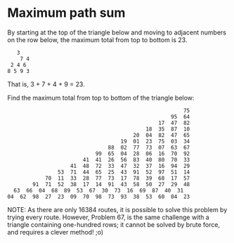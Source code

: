 # Maximum path sum

By starting at the top of the triangle below and moving to adjacent numbers on
the row below, the maximum total from top to bottom is 23.

```
   3
	7 4
 2 4 6
8 5 9 3
```

That is, 3 + 7 + 4 + 9 = 23.

Find the maximum total from top to bottom of the triangle below:

```
														75
													95  64
												17  47  82
											18  35  87  10
										20  04  82  47  65
									19  01  23  75  03  34
								88  02  77  73  07  63  67
							99  65  04  28  06  16  70  92
						41  41  26  56  83  40  80  70  33
					41  48  72  33  47  32  37  16  94  29
				53  71  44  65  25  43  91  52  97  51  14
			70  11  33  28  77  73  17  78  39  68  17  57
		91  71  52  38  17  14  91  43  58  50  27  29  48
  63  66  04  68  89  53  67  30  73  16  69  87  40  31
04  62  98  27  23  09  70  98  73  93  38  53  60  04  23
```

NOTE: As there are only 16384 routes, it is possible to solve this problem by
trying every route. However, Problem 67, is the same challenge with a triangle
containing one-hundred rows; it cannot be solved by brute force, and requires a
clever method! ;o)
